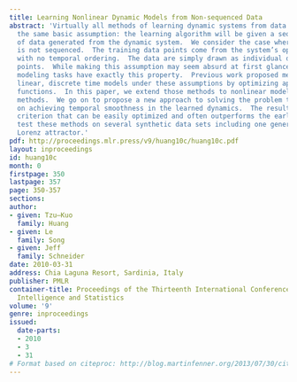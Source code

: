 ```yaml
---
title: Learning Nonlinear Dynamic Models from Non-sequenced Data
abstract: 'Virtually all methods of learning dynamic systems from data start from
  the same basic assumption: the learning algorithm will be given a sequence, or trajectory,
  of data generated from the dynamic system.  We consider the case where the data
  is not sequenced.  The training data points come from the system’s operation but
  with no temporal ordering.  The data are simply drawn as individual disconnected
  points.  While making this assumption may seem absurd at first glance, many scientific
  modeling tasks have exactly this property.  Previous work proposed methods for learning
  linear, discrete time models under these assumptions by optimizing approximate likelihood
  functions.  In this paper, we extend those methods to nonlinear models using kernel
  methods.  We go on to propose a new approach to solving the problem that focuses
  on achieving temporal smoothness in the learned dynamics.  The result is a convex
  criterion that can be easily optimized and often outperforms the earlier methods.  We
  test these methods on several synthetic data sets including one generated from the
  Lorenz attractor.'
pdf: http://proceedings.mlr.press/v9/huang10c/huang10c.pdf
layout: inproceedings
id: huang10c
month: 0
firstpage: 350
lastpage: 357
page: 350-357
sections: 
author:
- given: Tzu–Kuo
  family: Huang
- given: Le
  family: Song
- given: Jeff
  family: Schneider
date: 2010-03-31
address: Chia Laguna Resort, Sardinia, Italy
publisher: PMLR
container-title: Proceedings of the Thirteenth International Conference on Artificial
  Intelligence and Statistics
volume: '9'
genre: inproceedings
issued:
  date-parts:
  - 2010
  - 3
  - 31
# Format based on citeproc: http://blog.martinfenner.org/2013/07/30/citeproc-yaml-for-bibliographies/
---
```

